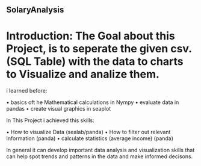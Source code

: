 ## SolaryAnalysis

# Introduction: The Goal about this Project, is  to seperate the given csv. (SQL Table) with the data to  charts to Visualize and analize them.

i learned before:

•	basics oft he Mathematical calculations in Nympy
•	evaluate data in pandas	
•	create  visual  graphics in seaplot

In This Project i achieved this skills:

•	How to visualize Data (sealab/panda)
•	How to filter out relevant Information (panda)
•	calculate statistics (average income) (panda)

In general it can develop important data analysis and visualization skills that can help spot trends and patterns in the data and make informed decisons.


